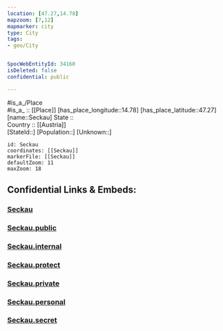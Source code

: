 ```yaml
---
location: [47.27,14.78] 
mapzoom: [7,12] 
mapmarker: city 
type: City
tags:
- geo/City


SpocWebEntityId: 34160
isDeleted: false
confidential: public

---
```

#is_a_/Place  
#is_a_ :: [[Place]] 
[has_place_longitude::14.78] 
[has_place_latitude::47.27] 
[name::Seckau] 
State ::  
Country :: [[Austria]]  
[StateId::] 
[Population::] 
[Unknown::] 


```leaflet
id: Seckau
coordinates: [[Seckau]] 
markerFile: [[Seckau]] 
defaultZoom: 11 
maxZoom: 18
```


## Confidential Links & Embeds: 

### [Seckau](/_Standards/Earth/Continent/Europe/Europe~Central/Austria/Austrias_States/Steiermark/City/Seckau.md) 

### [Seckau.public](/_public/Earth/Continent/Europe/Europe~Central/Austria/Austrias_States/Steiermark/City/Seckau.public.md) 

### [Seckau.internal](/_internal/Earth/Continent/Europe/Europe~Central/Austria/Austrias_States/Steiermark/City/Seckau.internal.md) 

### [Seckau.protect](/_protect/Earth/Continent/Europe/Europe~Central/Austria/Austrias_States/Steiermark/City/Seckau.protect.md) 

### [Seckau.private](/_private/Earth/Continent/Europe/Europe~Central/Austria/Austrias_States/Steiermark/City/Seckau.private.md) 

### [Seckau.personal](/_personal/Earth/Continent/Europe/Europe~Central/Austria/Austrias_States/Steiermark/City/Seckau.personal.md) 

### [Seckau.secret](/_secret/Earth/Continent/Europe/Europe~Central/Austria/Austrias_States/Steiermark/City/Seckau.secret.md)

